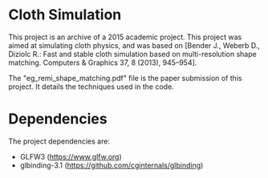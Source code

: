 # Cloth Simulation

This project is an archive of a 2015 academic project. This project was aimed at simulating cloth physics, and was based on [Bender J., Weberb D., Diziolc R.: Fast and stable cloth simulation based on multi-resolution shape matching. Computers & Graphics 37, 8 (2013), 945–954].

The "eg_remi_shape_matching.pdf" file is the paper submission of this project. It details the techniques used in the code.

# Dependencies

The project dependencies are:
- GLFW3 (https://www.glfw.org)
- glbinding-3.1 (https://github.com/cginternals/glbinding)